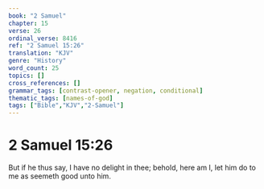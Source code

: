 ```yaml
---
book: "2 Samuel"
chapter: 15
verse: 26
ordinal_verse: 8416
ref: "2 Samuel 15:26"
translation: "KJV"
genre: "History"
word_count: 25
topics: []
cross_references: []
grammar_tags: [contrast-opener, negation, conditional]
thematic_tags: [names-of-god]
tags: ["Bible","KJV","2-Samuel"]
---
```


# 2 Samuel 15:26

But if he thus say, I have no delight in thee; behold, here am I, let him do to me as seemeth good unto him.
